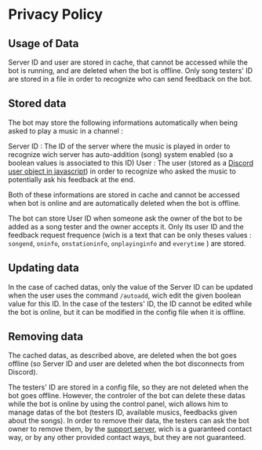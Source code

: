 # Privacy Policy

## Usage of Data

Server ID and user are stored in cache, that cannot be accessed while the bot is running, and are deleted when the bot is offline.
Only song testers' ID are stored in a file in order to recognize who can send feedback on the bot.

## Stored data

The bot may store the following informations automatically when being asked to play a music in a channel :

Server ID : The ID of the server where the music is played in order to recognize wich server has auto-addition (song) system enabled (so a boolean values is associated to this ID)
User : The user (stored as a [Discord user object in javascript](https://discord.js.org/#/docs/discord.js/14.7.1/class/User)) in order to recognize who asked the music to potentially ask his feedback at the end.

Both of these informations are stored in cache and cannot be accessed when bot is online and are automatically deleted when the bot is offline.

The bot can store User ID when someone ask the owner of the bot to be added as a song tester and the owner accepts it. Only its user ID and the feedback request frequence (wich is a text that can be only theses values : `songend`, `oninfo`, `onstationinfo`, `onplayinginfo` and `everytime` ) are stored.

## Updating data

In the case of cached datas, only the value of the Server ID can be updated when the user uses the command `/autoadd`, wich edit the given boolean value for this ID.
In the case of the testers' ID, the ID cannot be edited while the bot is online, but it can be modified in the config file when it is offline.

## Removing data

The cached datas, as described above, are deleted when the bot goes offline (so Server ID and user are deleted when the bot disconnects from Discord).

The testers' ID are stored in a config file, so they are not deleted when the bot goes offline. However, the controler of the bot can delete these datas while the bot is online by using the control panel, wich allows him to manage datas of the bot (testers ID, available musics, feedbacks given about the songs).
In order to remove their data, the testers can ask the bot owner to remove them, by the [support server](https://discord.gg/WFfjrQxnfH), wich is a guaranteed contact way, or by any other provided contact ways, but they are not guaranteed.
